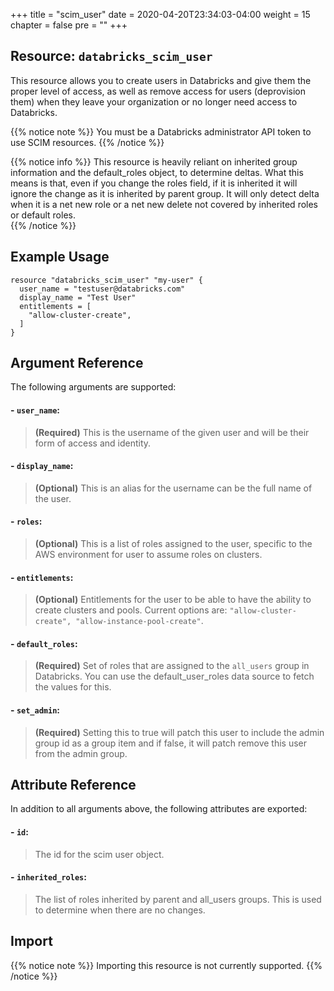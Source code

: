 +++
title = "scim_user"
date = 2020-04-20T23:34:03-04:00
weight = 15
chapter = false
pre = ""
+++

## Resource: `databricks_scim_user`

This resource allows you to create users in Databricks and give them the proper level of access, as well as 
remove access for users (deprovision them) when they leave your organization or no longer need access to Databricks.

{{% notice note %}} 
You must be a Databricks administrator API token to use SCIM resources.
{{% /notice %}} 

{{% notice info %}} 
This resource is heavily reliant on inherited group information and the default_roles object, to determine deltas.
What this means is that, even if you change the roles field, if it is inherited it will ignore the change as it is 
inherited by parent group. It will only detect delta when it is a net new role or a net new delete not covered by 
inherited roles or default roles.  
{{% /notice %}} 

## Example Usage

```hcl
resource "databricks_scim_user" "my-user" {
  user_name = "testuser@databricks.com"
  display_name = "Test User"
  entitlements = [
    "allow-cluster-create",
  ]
}
```

## Argument Reference

The following arguments are supported:

#### - `user_name`:
> **(Required)** This is the username of the given user and will be their form of access 
and identity.

#### - `display_name`:
> **(Optional)** This is an alias for the username can be the full name of the user.

#### - `roles`:
> **(Optional)** This is a list of roles assigned to the user, specific to the AWS environment for 
user to assume roles on clusters.

#### - `entitlements`:
> **(Optional)** Entitlements for the user to be able to have the ability to create 
clusters and pools. Current options are: `"allow-cluster-create", "allow-instance-pool-create"`.

#### - `default_roles`:
> **(Required)** Set of roles that are assigned to the `all_users` group in Databricks. You can use 
>the default_user_roles data source to fetch the values for this.

#### - `set_admin`:
> **(Required)** Setting this to true will patch this user to include the admin group id as a group item and if false,
>it will patch remove this user from the admin group.


## Attribute Reference

In addition to all arguments above, the following attributes are exported:

#### - `id`:
> The id for the scim user object.

#### - `inherited_roles`:
> The list of roles inherited by parent and all_users groups. This is used to determine when there are no changes.


## Import

{{% notice note %}}
Importing this resource is not currently supported.
{{% /notice %}}
